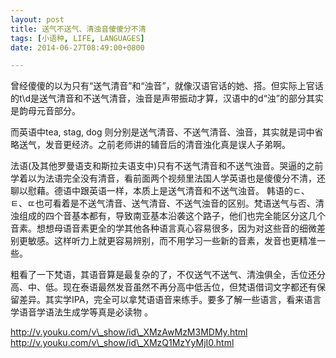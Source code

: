 ```yaml
---
layout: post
title: 送气不送气、清浊音傻傻分不清
tags: [小语种, LIFE, LANGUAGES]
date: 2014-06-27T08:49:00+0800

---
```


曾经傻傻的以为只有“送气清音”和“浊音”，就像汉语官话的她、搭。但实际上官话的t\\d是送气清音和不送气清音，浊音是声带振动才算，汉语中的d“浊”的部分其实是韵母元音部分。

而英语中tea, stag, dog 则分别是送气清音、不送气清音、浊音，其实就是词中省略送气，发音更经济。之前老师讲的辅音后的清音浊化真是误人子弟啊。

法语(及其他罗曼语支和斯拉夫语支中)只有不送气清音和不送气浊音。哭逼的之前学着以为法语完全没有清音，看前面两个视频里法国人学英语也是傻傻分不清，还聊以慰藉。德语中跟英语一样，本质上是送气清音和不送气浊音。 韩语的ㄷ、ㅌ、ㄸ也可看着是不送气清音、送气清音、不送气浊音的区别。梵语送气与否、清浊组成的四个音基本都有，导致南亚基本沿袭这个路子，他们也完全能区分这几个音素。想想母语音素更全的学其他各种语言真心容易很多，因为对这些音的细微差别更敏感。这样听力上就更容易辨别，而不用学习一些新的音素，发音也更精准一些。  

粗看了一下梵语，其语音算是最复杂的了，不仅送气不送气、清浊俱全，舌位还分高、中、低。现在泰语最然发音虽然不再分高中低舌位，但梵语借词文字都还有保留差异。其实学IPA，完全可以拿梵语语音来练手。要多了解一些语言，看来语言学语音学语法生成学等真是必读物 。

http://v.youku.com/v\_show/id\_XMzAwMzM3MDMy.html http://v.youku.com/v\_show/id\_XMzQ1MzYyMjI0.html